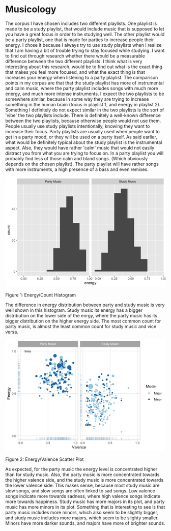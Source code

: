 # Musicology
The corpus I have chosen includes two different playlists. One playlist is made to be a study playlist, that would include music that is supposed to let you have a great focus in order to be studying well. The other playlist would be a party playlist, one that is made for parties to increase people their energy. I chose it because I always try to use study playlists when I realize that I am having a bit of trouble trying to stay focused while studying. I want to find out through research whether there would be a measurable difference between the two different playlists. I think what is very interesting about this research, would be to find out what is the exact thing that makes you feel more focused, and what the exact thing is that increases your energy when listening to a party playlist.
The comparison points in my corpus are that that the study playlist has more of instrumental and calm music, where the party playlist includes songs with much more energy, and much more intense instruments. I expect the two playlists to be somewhere similar, because in some way they are trying to increase something in the human brain (focus in playlist 1, and energy in playlist 2). Something I definitely do not expect similar in the two playlists is the sort of 'vibe' the two playlists include. 
There is definitely a well-known difference between the two playlists, because otherwise people would not use them. People usually use study playlists intentionally, knowing they want to increase their focus. Party playlists are usually used when people want to get in a party mood, or they will be used on a party itself. 
As said earlier, what would be definitely typical about the study playlist is the instrumental aspect. Also, they would have rather 'calm' music that would not easily distract you from what you are trying to focus on. In a party playlist you will probably find less of those calm and bland songs. (Which obviously depends on the chosen playlist). The party playlist will have rather songs with more instruments, a high presence of a bass and even remixes.

![Fig 1](https://github.com/SarahAbdalla97/Musicology/blob/main/energy_histogramplot.png) 

Figure 1: Energy/Count Histogram

The difference in energy distribution between party and study music is very well shown in this histogram. Study music its energy has a bigger distribution on the lower side of the enrgy, where the party music has its bigger distribution on the higher energy side. The most common count for party music, is almost the least common count for study music and vice versa. 

![Fig 2](https://github.com/SarahAbdalla97/Musicology/blob/main/energy_majorminor_plot.png) 

Figure 2: Energy/Valence Scatter Plot

As expected, for the party music the energy level is concentrated higher than for study music. Also, the party music is more concentrated towards the higher valence side, and the study music is more concentrated towards the lower valence side. This makes sense, because most study music are slow songs, and slow songs are often linked to sad songs. Low valence songs indicate more towards sadness, where high valence songs indicate more towards happiness. Study music has more majors in its plot, and party music has more minors in its plot. Something that is interesting to see is that party music includes more minors, which also seem to be slightly bigger, and study music includes more majors, which seem to be slighty smaller. Minors have more darker sounds, and majors have more of brighter sounds. 

